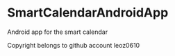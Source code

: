 # SmartCalendarAndroidApp
Android app for the smart calendar

Copyright belongs to github account leoz0610

